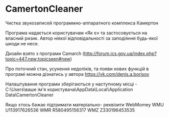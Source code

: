 # CamertonCleaner
Чистка звукозаписей программно-аппаратного комплекса Камертон

Програма надається користувачам «Як є» та застосовується на 
власний ризик. Автор ніякої відповідальності за заподіяння 
будь-якої шкоди не несе.

Дизайн взято з програми Camarch (http://forum.ics.gov.ua/index.php?topic=447.new;topicseen#new)

Про поточний стан, усунення недоліків, та появи нових функцій в 
програмі можна дізнатись у автора https://vk.com/denis.a.borisov

Налаштування програми зберiгаються у наступному мiсцi - C:\Users\ваше iм'я користувача\AppData\Local\Application Data\CamertonCleaner

Якщо хтось бажає підтримати матеріально- реквізити WebMomey
WMU  U113917626536
WMR  R580495156317
WMZ  Z330196453535
